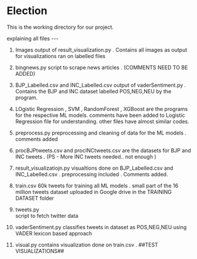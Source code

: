 # Election
This is the working directory for our project. 

explaining all files ---

1. Images 
    output of result_visualization.py . Contains all images as output for visualizations ran on labelled files

2. bingnews.py
    script to scrape news articles . (COMMENTS NEED TO BE ADDED)

3. BJP_Labelled.csv and INC_Labelled.csv 
    output of vaderSentiment.py . Contains the BJP and INC dataset labelled POS,NEG,NEU by the program.

4. LOgistic Regression , SVM , RandomForest , XGBoost are the programs for the respective ML models. 
    comments have been added to Logistic Regression file for understanding. other files have almost similar codes. 

5. preprocess.py
    preprocessing and cleaning of data for the ML models . comments added

6. procBJPtweets.csv and procINCtweets.csv  are the datasets for BJP and INC tweets . 
    (PS - More INC tweets needed.. not enough )

7. result_visualizatiojn.py
    visualtions done on BJP_Labelled.csv and INC_Labelled.csv . preprocessing included . Comments added. 

8. train.csv 
    60k tweets for training all ML models . small part of the 16 million tweets dataset uploaded in Google drive in the TRAINING DATASET folder

9. tweets.py   
    script to fetch twitter data

10. vaderSentiment.py
    classifies tweets in dataset as POS,NEG,NEU using VADER  lexicon based approach

11. visual.py
    contains visualization done on train.csv . ##TEST VISUALIZATIONS##
    


